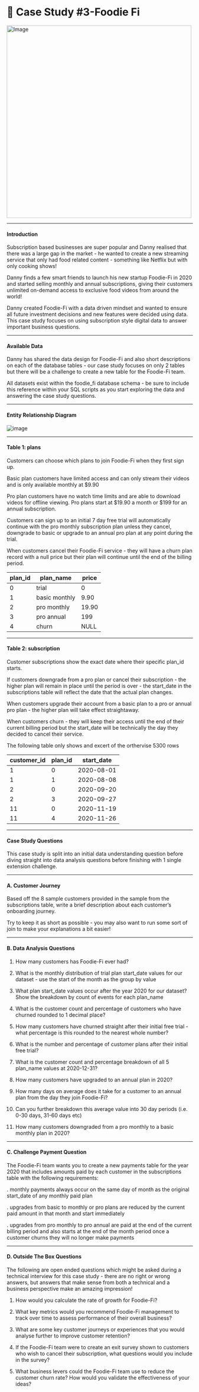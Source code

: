 # 🥑 Case Study #3-Foodie Fi

<img src="https://github.com/IshaBhardwaj15/8-Week-SQL-Challenge/blob/main/Case%20Study%20%233-Foodie%20Fi/ss/3.png" alt="Image" width="500" height="520">

***

#### Introduction

Subscription based businesses are super popular and Danny realised that there was a large gap in the market - he wanted to create a new streaming service that only had food related content - something like Netflix but with only cooking shows!

Danny finds a few smart friends to launch his new startup Foodie-Fi in 2020 and started selling monthly and annual subscriptions, giving their customers unlimited on-demand access to exclusive food videos from around the world!

Danny created Foodie-Fi with a data driven mindset and wanted to ensure all future investment decisions and new features were decided using data. This case study focuses on using subscription style digital data to answer important business questions.

***

#### Available Data

Danny has shared the data design for Foodie-Fi and also short descriptions on each of the database tables - our case study focuses on only 2 tables but there will be a challenge to create a new table for the Foodie-Fi team.

All datasets exist within the foodie_fi database schema - be sure to include this reference within your SQL scripts as you start exploring the data and answering the case study questions.

***

#### Entity Relationship Diagram

![image](https://github.com/IshaBhardwaj15/8-Week-SQL-Challenge/blob/main/Case%20Study%20%233-Foodie%20Fi/ss/Screenshot%20(47).png)

***

#### Table 1: plans
Customers can choose which plans to join Foodie-Fi when they first sign up.

Basic plan customers have limited access and can only stream their videos and is only available monthly at $9.90

Pro plan customers have no watch time limits and are able to download videos for offline viewing. Pro plans start at $19.90 a month or $199 for an annual subscription.

Customers can sign up to an initial 7 day free trial will automatically continue with the pro monthly subscription plan unless they cancel, downgrade to basic or upgrade to an annual pro plan at any point during the trial.

When customers cancel their Foodie-Fi service - they will have a churn plan record with a null price but their plan will continue until the end of the billing period.

|plan_id|plan_name|price|
|-------|---------|-----|
|0|trial|0|
|1|basic monthly|9.90|
|2|pro monthly|19.90|
|3|pro annual|199|
|4|churn|NULL|

***

#### Table 2: subscription

Customer subscriptions show the exact date where their specific plan_id starts.

If customers downgrade from a pro plan or cancel their subscription - the higher plan will remain in place until the period is over - the start_date in the subscriptions table will reflect the date that the actual plan changes.

When customers upgrade their account from a basic plan to a pro or annual pro plan - the higher plan will take effect straightaway.

When customers churn - they will keep their access until the end of their current billing period but the start_date will be technically the day they decided to cancel their service.

The following table only shows and excert of the orthervise 5300 rows

|customer_id|plan_id|start_date|
|-----------|-------|----------|
|1|0|2020-08-01|
|1|1|2020-08-08|
|2|0|2020-09-20|
|2|3|2020-09-27|
|11|0|2020-11-19|
|11|4|2020-11-26|

***

#### Case Study Questions

This case study is split into an initial data understanding question before diving straight into data analysis questions before finishing with 1 single extension challenge.

***

#### A. Customer Journey

Based off the 8 sample customers provided in the sample from the subscriptions table, write a brief description about each customer’s onboarding journey.

Try to keep it as short as possible - you may also want to run some sort of join to make your explanations a bit easier!

***

#### B. Data Analysis Questions

1. How many customers has Foodie-Fi ever had?

2. What is the monthly distribution of trial plan start_date values for our dataset - use the start of the month as the group by value

3. What plan start_date values occur after the year 2020 for our dataset? Show the breakdown by count of events for each plan_name

4. What is the customer count and percentage of customers who have churned rounded to 1 decimal place?

5. How many customers have churned straight after their initial free trial - what percentage is this rounded to the nearest whole number?

6. What is the number and percentage of customer plans after their initial free trial?

7. What is the customer count and percentage breakdown of all 5 plan_name values at 2020-12-31?

8. How many customers have upgraded to an annual plan in 2020?

9. How many days on average does it take for a customer to an annual plan from the day they join Foodie-Fi?

10. Can you further breakdown this average value into 30 day periods (i.e. 0-30 days, 31-60 days etc)

11. How many customers downgraded from a pro monthly to a basic monthly plan in 2020?

***

#### C. Challenge Payment Question

The Foodie-Fi team wants you to create a new payments table for the year 2020 that includes amounts paid by each customer in the subscriptions table with the following requirements:

. monthly payments always occur on the same day of month as the original start_date of any monthly paid plan

. upgrades from basic to monthly or pro plans are reduced by the current paid amount in that month and start immediately

. upgrades from pro monthly to pro annual are paid at the end of the current billing period and also starts at the end of the month period
  once a customer churns they will no longer make payments

  ***

#### D. Outside The Box Questions

The following are open ended questions which might be asked during a technical interview for this case study - there are no right or wrong answers, but answers that make sense from both a technical and a business perspective make an amazing impression!

1. How would you calculate the rate of growth for Foodie-Fi?

2. What key metrics would you recommend Foodie-Fi management to track over time to assess performance of their overall business?

3. What are some key customer journeys or experiences that you would analyse further to improve customer retention?

4. If the Foodie-Fi team were to create an exit survey shown to customers who wish to cancel their subscription, what questions would you include in the survey?

5. What business levers could the Foodie-Fi team use to reduce the customer churn rate? How would you validate the effectiveness of your ideas?
